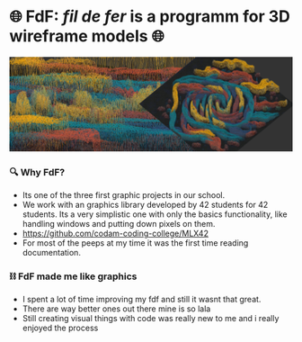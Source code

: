 # 🌐 FdF: <i>fil de fer</i> is a programm for 3D wireframe models 🌐
<img src="readme/header.png">

### 🔍 Why FdF?
- Its one of the three first graphic projects in our school.
- We work with an graphics library developed by 42 students for 42 students. Its a very simplistic one with only the basics functionality, like handling windows and putting down pixels on them.
- https://github.com/codam-coding-college/MLX42
- For most of the peeps at my time it was the first time reading documentation.

### ⛓️ FdF made me like graphics
- I spent a lot of time improving my fdf and still it wasnt that great.
- There are way better ones out there mine is so lala
- Still creating visual things with code was really new to me and i really enjoyed the process
